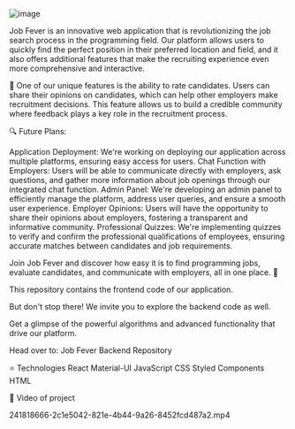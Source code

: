 ![image](https://github.com/reizergrzegorz/JobFever-frontend/assets/100795534/6b3a5af7-a49c-4995-83ff-d49e9f580bd8)

Job Fever is an innovative web application that is revolutionizing the job search process in the programming field. Our platform allows users to quickly find the perfect position in their preferred location and field, and it also offers additional features that make the recruiting experience even more comprehensive and interactive.


🌟 One of our unique features is the ability to rate candidates. Users can share their opinions on candidates, which can help other employers make recruitment decisions. This feature allows us to build a credible community where feedback plays a key role in the recruitment process.


🔍 Future Plans:

Application Deployment: We're working on deploying our application across multiple platforms, ensuring easy access for users.
Chat Function with Employers: Users will be able to communicate directly with employers, ask questions, and gather more information about job openings through our integrated chat function.
Admin Panel: We're developing an admin panel to efficiently manage the platform, address user queries, and ensure a smooth user experience.
Employer Opinions: Users will have the opportunity to share their opinions about employers, fostering a transparent and informative community.
Professional Quizzes: We're implementing quizzes to verify and confirm the professional qualifications of employees, ensuring accurate matches between candidates and job requirements.



Join Job Fever and discover how easy it is to find programming jobs, evaluate candidates, and communicate with employers, all in one place. 💼




This repository contains the frontend code of our application.

But don't stop there! We invite you to explore the backend code as well.

Get a glimpse of the powerful algorithms and advanced functionality that drive our platform.

Head over to: Job Fever Backend Repository

⭐ Technologies
React
Material-UI
JavaScript
CSS
Styled Components
HTML

🚀 Video of project

241818666-2c1e5042-821e-4b44-9a26-8452fcd487a2.mp4 
